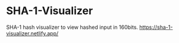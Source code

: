 # SHA-1-Visualizer
SHA-1 hash visualizer to view hashed input in 160bits. https://sha-1-visualizer.netlify.app/
